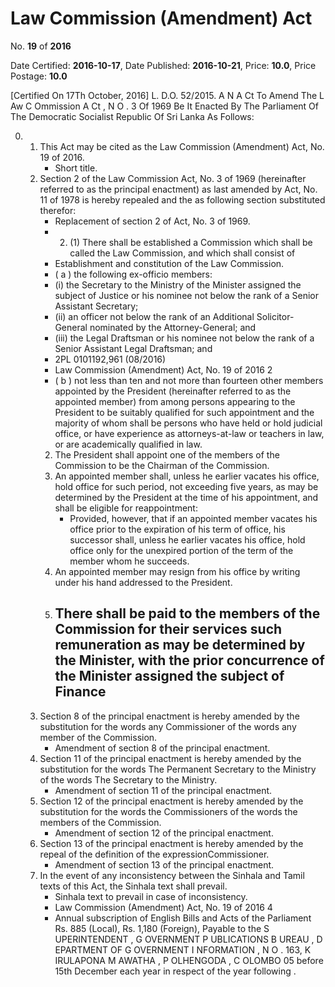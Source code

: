 # Law Commission (Amendment) Act

No. **19** of **2016**

Date Certified: **2016-10-17**, Date Published: **2016-10-21**, Price: **10.0**, Price Postage: **10.0**

[Certified On 17Th October, 2016]
L. D.O. 52/2015.
A N  A Ct   To   Amend   The  L Aw  C Ommission A Ct , N O . 3  Of  1969
Be It Enacted By The Parliament Of The Democratic Socialist Republic Of Sri Lanka As Follows:

0. 
    1. This Act may be cited as the  Law Commission (Amendment) Act, No. 19 of 2016.
        - Short title.
    2. Section 2 of the  Law Commission  Act,  No. 3 of 1969 (hereinafter referred to as the principal enactment) as last amended by Act, No. 11 of 1978 is hereby repealed and the as following section substituted therefor:
        - Replacement of section 2 of Act, No. 3 of 1969.
        - 2. (1) There shall be established a Commission which shall be called the Law Commission, and which shall consist of
        - Establishment and constitution of the Law Commission.
        - ( a ) the following  ex-officio  members:
        - (i) the Secretary to the Ministry of the Minister assigned the subject of Justice or his nominee not below the rank of a Senior Assistant Secretary;
        - (ii) an officer not below the rank of an Additional Solicitor- General nominated by the Attorney-General; and
        - (iii) the Legal Draftsman or his nominee not below the rank of a Senior Assistant Legal Draftsman; and
        - 2PL 0101192,961  (08/2016)
        - Law Commission (Amendment) Act, No. 19 of 2016 2
        - ( b ) not less than ten and not more than fourteen other members appointed by the President (hereinafter referred to as the appointed member) from among persons appearing to the President to be suitably qualified for such appointment and the majority of whom shall be persons who have held or hold judicial office, or have experience as attorneys-at-law or teachers in law, or are academically qualified in law.
        2. The President shall appoint one of the members of the Commission to be the Chairman of the Commission.
        3. An appointed member shall, unless he earlier vacates his office, hold office for such period, not exceeding five years, as may be determined by the President at the time of his appointment, and shall be eligible for reappointment:
            - Provided, however, that if an appointed member vacates his office prior to the expiration of his term of office, his successor shall, unless he earlier vacates his office, hold office only for the unexpired portion of the term of the member whom he succeeds.
        4. An appointed member may resign from his office by writing under his hand addressed to the President.
        5. There shall be paid to the members of the Commission for their services such remuneration as may be determined by the Minister, with the prior concurrence of the Minister assigned the subject of Finance
            - 
    3. Section 8 of the principal enactment is hereby amended by the substitution for the words any Commissioner of the words any member of the Commission.
        - Amendment of section 8 of the principal enactment.
    4. Section 11 of the principal enactment is hereby amended by the substitution for the words The Permanent Secretary to the Ministry of the words The Secretary to the Ministry.
        - Amendment of section 11 of the principal enactment.
    5. Section 12 of the principal enactment is hereby amended by the substitution for the words the Commissioners of the words the members of the Commission.
        - Amendment of section 12 of the principal enactment.
    6. Section 13 of the principal enactment is hereby amended by the repeal of the definition of the expressionCommissioner.
        - Amendment of section 13 of the principal enactment.
    7. In the event of any inconsistency between the Sinhala and Tamil texts of this Act, the Sinhala text shall prevail.
        - Sinhala text to prevail in case of inconsistency.
        - Law Commission (Amendment) Act, No. 19 of 2016 4
        - Annual subscription of English Bills and Acts of the Parliament Rs. 885 (Local), Rs. 1,180 (Foreign), Payable to the S UPERINTENDENT , G OVERNMENT  P UBLICATIONS  B UREAU , D EPARTMENT   OF G OVERNMENT  I NFORMATION , N O . 163, K IRULAPONA  M AWATHA , P OLHENGODA , C OLOMBO  05 before 15th December each year in respect of the year following .
